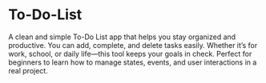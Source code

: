 # To-Do-List
A clean and simple To-Do List app that helps you stay organized and productive.
You can add, complete, and delete tasks easily. Whether it’s for work, school, or daily life—this tool keeps your goals in check.
Perfect for beginners to learn how to manage states, events, and user interactions in a real project.

